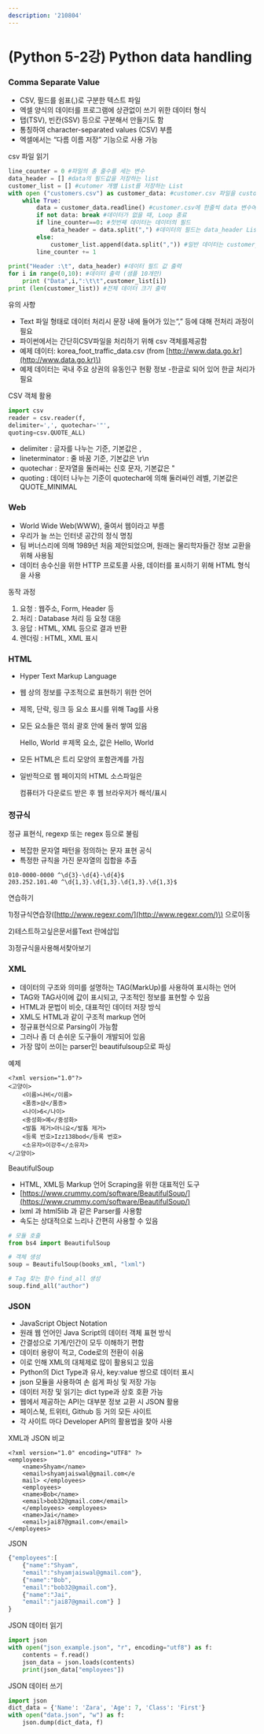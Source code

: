 ```yaml
---
description: '210804'
---
```


# \(Python 5-2강\) Python data handling

### Comma Separate Value

* CSV, 필드를 쉼표\(,\)로 구분한 텍스트 파일
* 엑셀 양식의 데이터를 프로그램에 상관없이 쓰기 위한 데이터 형식
* 탭\(TSV\), 빈칸\(SSV\) 등으로 구분해서 만들기도 함
* 통칭하여 character-separated values \(CSV\) 부름
* 엑셀에서는 “다름 이름 저장” 기능으로 사용 가능

csv 파일 읽기

```python
line_counter = 0 #파일의 총 줄수를 세는 변수
data_header = [] #data의 필드값을 저장하는 list
customer_list = [] #cutomer 개별 List를 저장하는 List
with open ("customers.csv") as customer_data: #customer.csv 파일을 customer_data 객체에 저장
    while True:
        data = customer_data.readline() #customer.csv에 한줄씩 data 변수에 저장
        if not data: break #데이터가 없을 때, Loop 종료
        if line_counter==0: #첫번째 데이터는 데이터의 필드
            data_header = data.split(",") #데이터의 필드는 data_header List에 저장, 데이터 저장시 “,”로 분리
        else:
            customer_list.append(data.split(",")) #일반 데이터는 customer_list 객체에 저장, 데이터 저장시 “,”로 분리
        line_counter += 1
    
print("Header :\t", data_header) #데이터 필드 값 출력
for i in range(0,10): #데이터 출력 (샘플 10개만)
    print ("Data",i,":\t\t",customer_list[i])
print (len(customer_list)) #전체 데이터 크기 출력
```

유의 사항

* Text 파일 형태로 데이터 처리시 문장 내에 들어가 있는“,” 등에 대해 전처리 과정이 필요
*  파이썬에서는 간단히CSV파일을 처리하기 위해 csv 객체를제공함
* 예제 데이터: korea\_foot\_traffic\_data.csv \(from [http://www.data.go.kr](http://www.data.go.kr)\)
* 예제 데이터는 국내 주요 상권의 유동인구 현황 정보 -한글로 되어 있어 한글 처리가 필요

CSV 객체 활용

```python
import csv
reader = csv.reader(f,
delimiter=',', quotechar='"',
quoting=csv.QUOTE_ALL)
```

* delimiter : 글자를 나누는 기준, 기본값은 ,
* lineterminator : 줄 바꿈 기준, 기본값은 \r\n
* quotechar : 문자열을 둘러싸는 신호 문자, 기본값은 "
* quoting : 데이터 나누는 기준이 quotechar에 의해 둘러싸인 레벨, 기본값은 QUOTE\_MINIMAL



### Web

* World Wide Web\(WWW\), 줄여서 웹이라고 부름
* 우리가 늘 쓰는 인터넷 공간의 정식 명칭
* 팀 버너스리에 의해 1989년 처음 제안되었으며, 원래는 물리학자들간 정보 교환을 위해 사용됨
* 데이터 송수신을 위한 HTTP 프로토콜 사용, 데이터를 표시하기 위해 HTML 형식을 사용

동작 과정

1. 요청 : 웹주소, Form, Header 등
2. 처리 : Database 처리 등 요청 대응
3. 응답 : HTML, XML 등으로 결과 반환
4. 렌더링 : HTML, XML 표시



### HTML

* Hyper Text Markup Language
* 웹 상의 정보를 구조적으로 표현하기 위한 언어
* 제목, 단락, 링크 등 요소 표시를 위해 Tag를 사용
* 모든 요소들은 꺾쇠 괄호 안에 둘러 쌓여 있음

   Hello, World ＃제목 요소, 값은 Hello, World

* 모든 HTML은 트리 모양의 포함관계를 가짐
* 일반적으로 웹 페이지의 HTML 소스파일은

  컴퓨터가 다운로드 받은 후 웹 브라우저가 해석/표시



### 정규식

정규 표현식, regexp 또는 regex 등으로 불림

* 복잡한 문자열 패턴을 정의하는 문자 표현 공식
* 특정한 규칙을 가진 문자열의 집합을 추출

```text
010-0000-0000 ^\d{3}-\d{4}-\d{4}$
203.252.101.40 ^\d{1,3}.\d{1,3}.\d{1,3}.\d{1,3}$
```

연습하기

1\)정규식연습장\([http://www.regexr.com/](http://www.regexr.com/)\) 으로이동

2\)테스트하고싶은문서를Text 란에삽입

3\)정규식을사용해서찾아보기



### XML

* 데이터의 구조와 의미를 설명하는 TAG\(MarkUp\)를 사용하여 표시하는 언어
* TAG와 TAG사이에 값이 표시되고, 구조적인 정보를 표현할 수 있음
* HTML과 문법이 비슷, 대표적인 데이터 저장 방식
* XML도 HTML과 같이 구조적 markup 언어
* 정규표현식으로 Parsing이 가능함
* 그러나 좀 더 손쉬운 도구들이 개발되어 있음
* 가장 많이 쓰이는 parser인 beautifulsoup으로 파싱

예제

```markup
<?xml version="1.0"?>
<고양이>
    <이름>나비</이름>
    <품종>샴</품종>
    <나이>6</나이>
    <중성화>예</중성화>
    <발톱 제거>아니요</발톱 제거>
    <등록 번호>Izz138bod</등록 번호>
    <소유자>이강주</소유자>
</고양이>
```



BeautifulSoup

* HTML, XML등 Markup 언어 Scraping을 위한 대표적인 도구
* [https://www.crummy.com/software/BeautifulSoup/](https://www.crummy.com/software/BeautifulSoup/)
* lxml 과 html5lib 과 같은 Parser를 사용함
* 속도는 상대적으로 느리나 간편히 사용할 수 있음

```python
# 모듈 호출
from bs4 import BeautifulSoup

# 객체 생성
soup = BeautifulSoup(books_xml, "lxml")

# Tag 찾는 함수 find_all 생성
soup.find_all("author")
```



### JSON

* JavaScript Object Notation
* 원래 웹 언어인 Java Script의 데이터 객체 표현 방식
* 간결성으로 기계/인간이 모두 이해하기 편함
* 데이터 용량이 적고, Code로의 전환이 쉬움
* 이로 인해 XML의 대체제로 많이 활용되고 있음
* Python의 Dict Type과 유사, key:value 쌍으로 데이터 표시
* json 모듈을 사용하여 손 쉽게 파싱 및 저장 가능
* 데이터 저장 및 읽기는 dict type과 상호 호환 가능
* 웹에서 제공하는 API는 대부분 정보 교환 시 JSON 활용
* 페이스북, 트위터, Github 등 거의 모든 사이트
* 각 사이트 마다 Developer API의 활용법을 찾아 사용

XML과 JSON 비교

```markup
<?xml version="1.0" encoding="UTF8" ?>
<employees>
    <name>Shyam</name>
    <email>shyamjaiswal@gmail.com</e
    mail> </employees>
    <employees>
    <name>Bob</name>
    <email>bob32@gmail.com</email>
    </employees> <employees>
    <name>Jai</name>
    <email>jai87@gmail.com</email>
</employees>
```

JSON

```javascript
{"employees":[
    {"name":"Shyam",
    "email":"shyamjaiswal@gmail.com"},
    {"name":"Bob",
    "email":"bob32@gmail.com"},
    {"name":"Jai",
    "email":"jai87@gmail.com"} ]
} 
```

JSON 데이터 읽기

```python
import json
with open("json_example.json", "r", encoding="utf8") as f:
    contents = f.read()
    json_data = json.loads(contents)
    print(json_data["employees"])
```

JSON 데이터 쓰기

```python
import json
dict_data = {'Name': 'Zara', 'Age': 7, 'Class': 'First'}
with open("data.json", "w") as f:
    json.dump(dict_data, f)
```

